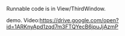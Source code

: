 Runnable code is in View/ThirdWindow.

demo. Video:https://drive.google.com/open?id=1ARKnyApd1zqd7m3FTQYecB6jpuJjAzmP
